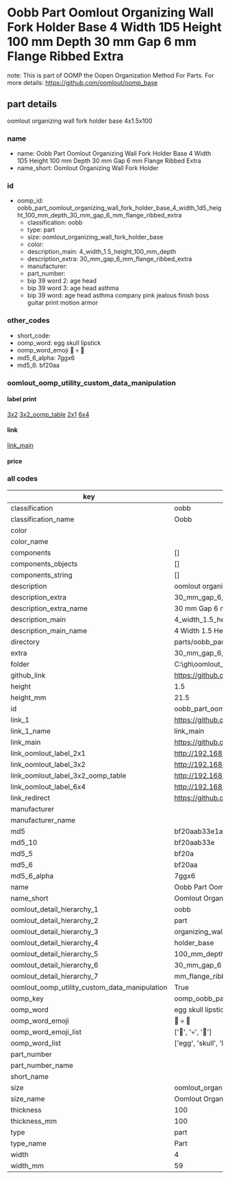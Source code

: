 # Oobb Part Oomlout Organizing Wall Fork Holder Base 4 Width 1D5 Height 100 mm Depth 30 mm Gap 6 mm Flange Ribbed Extra  

note: This is part of OOMP the Oopen Organization Method For Parts. For more details: https://github.com/oomlout/oomp_base

##  part details
  



oomlout organizing wall fork holder base 4x1.5x100



### name
* name: Oobb Part Oomlout Organizing Wall Fork Holder Base 4 Width 1D5 Height 100 mm Depth 30 mm Gap 6 mm Flange Ribbed Extra
* name_short: Oomlout Organizing Wall Fork Holder
### id
* oomp_id: oobb_part_oomlout_organizing_wall_fork_holder_base_4_width_1d5_height_100_mm_depth_30_mm_gap_6_mm_flange_ribbed_extra
  * classification: oobb
  * type: part
  * size: oomlout_organizing_wall_fork_holder_base
  * color: 
  * description_main: 4_width_1.5_height_100_mm_depth
  * description_extra: 30_mm_gap_6_mm_flange_ribbed_extra
  * manufacturer: 
  * part_number: 
  * bip 39 word 2: age head
  * bip 39 word 3: age head asthma
  * bip 39 word: age head asthma company pink jealous finish boss guitar print motion armor

### other_codes
* short_code: 
* oomp_word: egg skull lipstick
* oomp_word_emoji :egg: :skull: :lipstick:
* md5_6_alpha: 7ggx6
* md5_6: bf20aa






### oomlout_oomp_utility_custom_data_manipulation
#### label print
[3x2](http://192.168.1.245:1112/?label=oomp%207ggx6)
[3x2_oomp_table](http://192.168.1.108:1112/?label=oomp%207ggx6)
[2x1](http://192.168.1.242:1112/?label=oomp%207ggx6)
[6x4](http://192.168.1.55:1112/?label=oomp%207ggx6)    

#### link

[link_main](https://github.com/oomlout/oomlout_oobb_version_4_generated_parts/tree/main/navigation_oomp/oobb/part/oomlout_organizing_wall_fork_holder_base/4_width_1.5_height_100_mm_depth/30_mm_gap_6_mm_flange_ribbed_extra/part)                              

#### price







### all codes 
| key | value |  
| --- | --- |  
| classification | oobb |  
| classification_name | Oobb |  
| color |  |  
| color_name |  |  
| components | [] |  
| components_objects | [] |  
| components_string | [] |  
| description | oomlout organizing wall fork holder base 4x1.5x100 |  
| description_extra | 30_mm_gap_6_mm_flange_ribbed_extra |  
| description_extra_name | 30 mm Gap 6 mm Flange Ribbed Extra |  
| description_main | 4_width_1.5_height_100_mm_depth |  
| description_main_name | 4 Width 1.5 Height 100 mm Depth |  
| directory | parts/oobb_part_oomlout_organizing_wall_fork_holder_base_4_width_1d5_height_100_mm_depth_30_mm_gap_6_mm_flange_ribbed_extra |  
| extra | 30_mm_gap_6_mm_flange_ribbed |  
| folder | C:\gh\oomlout_oobb_version_4_generated_parts\parts\oobb_part_oomlout_organizing_wall_fork_holder_base_4_width_1d5_height_100_mm_depth_30_mm_gap_6_mm_flange_ribbed_extra |  
| github_link | https://github.com/oomlout/oomlout_oomp_part_src/tree/main/parts/oobb_part_oomlout_organizing_wall_fork_holder_base_4_width_1d5_height_100_mm_depth_30_mm_gap_6_mm_flange_ribbed_extra |  
| height | 1.5 |  
| height_mm | 21.5 |  
| id | oobb_part_oomlout_organizing_wall_fork_holder_base_4_width_1d5_height_100_mm_depth_30_mm_gap_6_mm_flange_ribbed_extra |  
| link_1 | https://github.com/oomlout/oomlout_oobb_version_4_generated_parts/tree/main/navigation_oomp/oobb/part/oomlout_organizing_wall_fork_holder_base/4_width_1.5_height_100_mm_depth/30_mm_gap_6_mm_flange_ribbed_extra/part |  
| link_1_name | link_main |  
| link_main | https://github.com/oomlout/oomlout_oobb_version_4_generated_parts/tree/main/navigation_oomp/oobb/part/oomlout_organizing_wall_fork_holder_base/4_width_1.5_height_100_mm_depth/30_mm_gap_6_mm_flange_ribbed_extra/part |  
| link_oomlout_label_2x1 | http://192.168.1.242:1112/?label=oomp%207ggx6 |  
| link_oomlout_label_3x2 | http://192.168.1.245:1112/?label=oomp%207ggx6 |  
| link_oomlout_label_3x2_oomp_table | http://192.168.1.108:1112/?label=oomp%207ggx6 |  
| link_oomlout_label_6x4 | http://192.168.1.55:1112/?label=oomp%207ggx6 |  
| link_redirect | https://github.com/oomlout/oomlout_oobb_version_4_generated_parts/tree/main/parts/oobb_oomlout_organizing_wall_fork_holder_base_04_1d5_100_ex_30_mm_gap_6_mm_flange_ribbed |  
| manufacturer |  |  
| manufacturer_name |  |  
| md5 | bf20aab33e1a2ae1de5282e81c1a8026 |  
| md5_10 | bf20aab33e |  
| md5_5 | bf20a |  
| md5_6 | bf20aa |  
| md5_6_alpha | 7ggx6 |  
| name | Oobb Part Oomlout Organizing Wall Fork Holder Base 4 Width 1D5 Height 100 mm Depth 30 mm Gap 6 mm Flange Ribbed Extra |  
| name_short | Oomlout Organizing Wall Fork Holder |  
| oomlout_detail_hierarchy_1 | oobb |  
| oomlout_detail_hierarchy_2 | part |  
| oomlout_detail_hierarchy_3 | organizing_wall_fork |  
| oomlout_detail_hierarchy_4 | holder_base |  
| oomlout_detail_hierarchy_5 | 100_mm_depth |  
| oomlout_detail_hierarchy_6 | 30_mm_gap_6 |  
| oomlout_detail_hierarchy_7 | mm_flange_ribbed_extra |  
| oomlout_oomp_utility_custom_data_manipulation | True |  
| oomp_key | oomp_oobb_part_oomlout_organizing_wall_fork_holder_base_4_width_1d5_height_100_mm_depth_30_mm_gap_6_mm_flange_ribbed_extra |  
| oomp_word | egg skull lipstick |  
| oomp_word_emoji | :egg: :skull: :lipstick: |  
| oomp_word_emoji_list | [':egg:', ':skull:', ':lipstick:'] |  
| oomp_word_list | ['egg', 'skull', 'lipstick'] |  
| part_number |  |  
| part_number_name |  |  
| short_name |  |  
| size | oomlout_organizing_wall_fork_holder_base |  
| size_name | Oomlout Organizing Wall Fork Holder Base |  
| thickness | 100 |  
| thickness_mm | 100 |  
| type | part |  
| type_name | Part |  
| width | 4 |  
| width_mm | 59 |  
